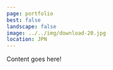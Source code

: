 ```yaml
---
page: portfolio
best: false
landscape: false
image: ../../img/download-20.jpg
location: JPN
---
```

Content goes here!
